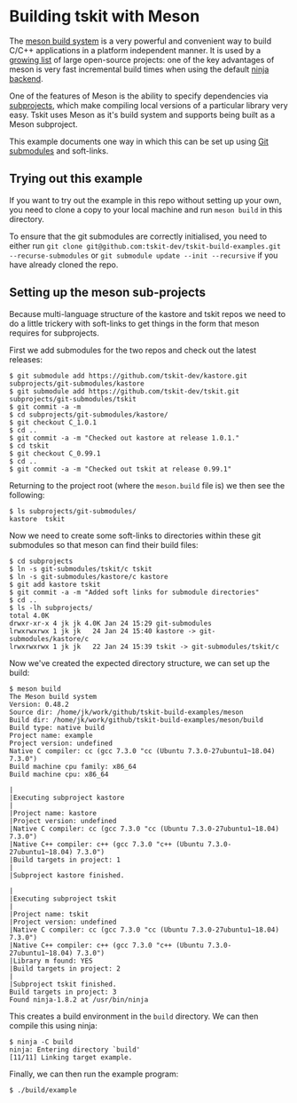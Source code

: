 # Building tskit with Meson

The [meson build system](https://mesonbuild.com) is a very powerful and 
convenient way to build C/C++ applications in a platform independent manner.
It is used by a [growing list](https://mesonbuild.com/Users.html) of large 
open-source projects: one of the key advantages of meson is very fast incremental
build times when using the default [ninja backend](https://ninja-build.org).

One of the features of Meson is the ability to specify dependencies via
[subprojects](https://mesonbuild.com/Subprojects.html), which make compiling
local versions of a particular library very easy. Tskit uses Meson as 
it's build system and supports being built as a Meson subproject.

This example documents one way in which this can be set up using 
[Git submodules](https://git-scm.com/book/en/v2/Git-Tools-Submodules)
and soft-links.

## Trying out this example

If you want to try out the example in this repo without setting up your own,
you need to clone a copy to your local machine and run ``meson build`` in this 
directory.

To ensure that the git submodules are correctly initialised, you need to 
either run ``git clone git@github.com:tskit-dev/tskit-build-examples.git --recurse-submodules``
or ``git submodule update --init --recursive`` if you have already cloned the repo.

## Setting up the meson sub-projects

Because multi-language structure of the kastore and tskit repos we 
need to do a little trickery with soft-links to get things in the form
that meson requires for subprojects.

First we add submodules for the two repos and check out the 
latest releases:
```
$ git submodule add https://github.com/tskit-dev/kastore.git subprojects/git-submodules/kastore
$ git submodule add https://github.com/tskit-dev/tskit.git subprojects/git-submodules/tskit
$ git commit -a -m 
$ cd subprojects/git-submodules/kastore/
$ git checkout C_1.0.1
$ cd ..
$ git commit -a -m "Checked out kastore at release 1.0.1."
$ cd tskit
$ git checkout C_0.99.1
$ cd ..
$ git commit -a -m "Checked out tskit at release 0.99.1"

```

Returning to the project root (where the ``meson.build`` file is) we then see
the following:
```
$ ls subprojects/git-submodules/
kastore  tskit
```
Now we need to create some soft-links to directories within these git submodules
so that meson can find their build files:

```
$ cd subprojects
$ ln -s git-submodules/tskit/c tskit
$ ln -s git-submodules/kastore/c kastore
$ git add kastore tskit
$ git commit -a -m "Added soft links for submodule directories"
$ cd ..
$ ls -lh subprojects/
total 4.0K
drwxr-xr-x 4 jk jk 4.0K Jan 24 15:29 git-submodules
lrwxrwxrwx 1 jk jk   24 Jan 24 15:40 kastore -> git-submodules/kastore/c
lrwxrwxrwx 1 jk jk   22 Jan 24 15:39 tskit -> git-submodules/tskit/c
```

Now we've created the expected directory structure, we can set up the 
build:

```
$ meson build
The Meson build system
Version: 0.48.2
Source dir: /home/jk/work/github/tskit-build-examples/meson
Build dir: /home/jk/work/github/tskit-build-examples/meson/build
Build type: native build
Project name: example
Project version: undefined
Native C compiler: cc (gcc 7.3.0 "cc (Ubuntu 7.3.0-27ubuntu1~18.04) 7.3.0")
Build machine cpu family: x86_64
Build machine cpu: x86_64

|
|Executing subproject kastore
|
|Project name: kastore
|Project version: undefined
|Native C compiler: cc (gcc 7.3.0 "cc (Ubuntu 7.3.0-27ubuntu1~18.04) 7.3.0")
|Native C++ compiler: c++ (gcc 7.3.0 "c++ (Ubuntu 7.3.0-27ubuntu1~18.04) 7.3.0")
|Build targets in project: 1
|
|Subproject kastore finished.

|
|Executing subproject tskit
|
|Project name: tskit
|Project version: undefined
|Native C compiler: cc (gcc 7.3.0 "cc (Ubuntu 7.3.0-27ubuntu1~18.04) 7.3.0")
|Native C++ compiler: c++ (gcc 7.3.0 "c++ (Ubuntu 7.3.0-27ubuntu1~18.04) 7.3.0")
|Library m found: YES
|Build targets in project: 2
|
|Subproject tskit finished.
Build targets in project: 3
Found ninja-1.8.2 at /usr/bin/ninja
```

This creates a build environment in the ``build`` directory. We can then compile this
using ninja:
```
$ ninja -C build
ninja: Entering directory `build'
[11/11] Linking target example.
```
Finally, we can then run the example program:
```
$ ./build/example
```

